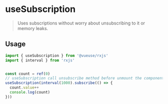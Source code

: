 # useSubscription

> Uses subscriptions without worry about unsubscribing to it or memory leaks.

## Usage

```ts
import { useSubscription } from '@vueuse/rxjs'
import { interval } from 'rxjs'


const count = ref(0)
// useSubscription call unsubscribe method before unmount the component
useSubscription(interval(1000).subscribe(() => {
  count.value++
  console.log(count)
}))
```
